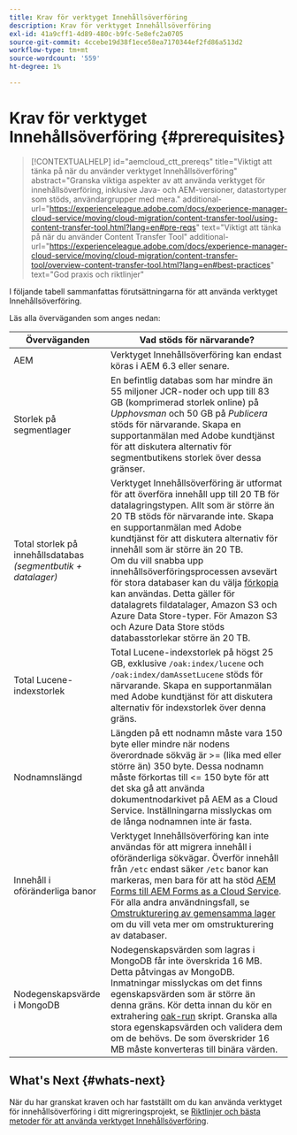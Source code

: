 ```yaml
---
title: Krav för verktyget Innehållsöverföring
description: Krav för verktyget Innehållsöverföring
exl-id: 41a9cff1-4d89-480c-b9fc-5e8efc2a0705
source-git-commit: 4ccebe19d38f1ece58ea7170344ef2fd86a513d2
workflow-type: tm+mt
source-wordcount: '559'
ht-degree: 1%

---
```


# Krav för verktyget Innehållsöverföring {#prerequisites}

>[!CONTEXTUALHELP]
>id="aemcloud_ctt_prereqs"
>title="Viktigt att tänka på när du använder verktyget Innehållsöverföring"
>abstract="Granska viktiga aspekter av att använda verktyget för innehållsöverföring, inklusive Java- och AEM-versioner, datastortyper som stöds, användargrupper med mera."
>additional-url="https://experienceleague.adobe.com/docs/experience-manager-cloud-service/moving/cloud-migration/content-transfer-tool/using-content-transfer-tool.html?lang=en#pre-reqs" text="Viktigt att tänka på när du använder Content Transfer Tool"
>additional-url="https://experienceleague.adobe.com/docs/experience-manager-cloud-service/moving/cloud-migration/content-transfer-tool/overview-content-transfer-tool.html?lang=en#best-practices" text="God praxis och riktlinjer"

I följande tabell sammanfattas förutsättningarna för att använda verktyget Innehållsöverföring.

Läs alla överväganden som anges nedan:

| Överväganden | Vad stöds för närvarande? |
|--- |--- |
| AEM | Verktyget Innehållsöverföring kan endast köras i AEM 6.3 eller senare. |
| Storlek på segmentlager | En befintlig databas som har mindre än 55 miljoner JCR-noder och upp till 83 GB (komprimerad storlek online) på *Upphovsman* och 50 GB på *Publicera* stöds för närvarande. Skapa en supportanmälan med Adobe kundtjänst för att diskutera alternativ för segmentbutikens storlek över dessa gränser. |
| Total storlek på innehållsdatabas <br>*(segmentbutik + datalager)* | Verktyget Innehållsöverföring är utformat för att överföra innehåll upp till 20 TB för datalagringstypen. Allt som är större än 20 TB stöds för närvarande inte. Skapa en supportanmälan med Adobe kundtjänst för att diskutera alternativ för innehåll som är större än 20 TB. <br>Om du vill snabba upp innehållsöverföringsprocessen avsevärt för stora databaser kan du välja [förkopia](https://experienceleague.adobe.com/docs/experience-manager-cloud-service/moving/cloud-migration/content-transfer-tool/handling-large-content-repositories.html?lang=en#setting-up-pre-copy-step) kan användas. Detta gäller för datalagrets fildatalager, Amazon S3 och Azure Data Store-typer. För Amazon S3 och Azure Data Store stöds databasstorlekar större än 20 TB. |
| Total Lucene-indexstorlek | Total Lucene-indexstorlek på högst 25 GB, exklusive `/oak:index/lucene` och `/oak:index/damAssetLucene` stöds för närvarande. Skapa en supportanmälan med Adobe kundtjänst för att diskutera alternativ för indexstorlek över denna gräns. |
| Nodnamnslängd | Längden på ett nodnamn måste vara 150 byte eller mindre när nodens överordnade sökväg är >= (lika med eller större än) 350 byte. Dessa nodnamn måste förkortas till &lt;= 150 byte för att det ska gå att använda dokumentnodarkivet på AEM as a Cloud Service. Inställningarna misslyckas om de långa nodnamnen inte är fasta. |
| Innehåll i oföränderliga banor | Verktyget Innehållsöverföring kan inte användas för att migrera innehåll i oföränderliga sökvägar. Överför innehåll från `/etc` endast säker `/etc` banor kan markeras, men bara för att ha stöd [AEM Forms till AEM Forms as a Cloud Service](https://experienceleague.adobe.com/docs/experience-manager-forms-cloud-service/forms/migrate-to-forms-as-a-cloud-service.html?lang=en#paths-of-various-aem-forms-specific-assets). För alla andra användningsfall, se [Omstrukturering av gemensamma lager](https://experienceleague.adobe.com/docs/experience-manager-64/deploying/restructuring/all-repository-restructuring-in-aem-6-4.html?lang=en#restructuring) om du vill veta mer om omstrukturering av databaser. |
| Nodegenskapsvärde i MongoDB | Nodegenskapsvärden som lagras i MongoDB får inte överskrida 16 MB. Detta påtvingas av MongoDB. Inmatningar misslyckas om det finns egenskapsvärden som är större än denna gräns. Kör detta innan du kör en extrahering [oak-run](https://repo1.maven.org/maven2/org/apache/jackrabbit/oak-run/1.38.0/oak-run-1.38.0.jar) skript. Granska alla stora egenskapsvärden och validera dem om de behövs. De som överskrider 16 MB måste konverteras till binära värden. |

## What&#39;s Next {#whats-next}

När du har granskat kraven och har fastställt om du kan använda verktyget för innehållsöverföring i ditt migreringsprojekt, se [Riktlinjer och bästa metoder för att använda verktyget Innehållsöverföring](https://experienceleague.adobe.com/docs/experience-manager-cloud-service/moving/cloud-migration/content-transfer-tool/guidelines-best-practices-content-transfer-tool.html?lang=en).
